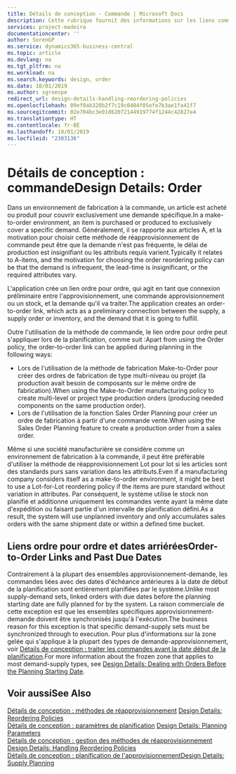 ```yaml
---
title: Détails de conception - Commande | Microsoft Docs
description: Cette rubrique fournit des informations sur les liens commande-à-commande dans un environnement de fabrication à la commande.
services: project-madeira
documentationcenter: ''
author: SorenGP
ms.service: dynamics365-business-central
ms.topic: article
ms.devlang: na
ms.tgt_pltfrm: na
ms.workload: na
ms.search.keywords: design, order
ms.date: 10/01/2019
ms.author: sgroespe
redirect_url: design-details-handling-reordering-policies
ms.openlocfilehash: 09ef0ab320b2f7c19c0484f05efe7b3ae1fa41f7
ms.sourcegitcommit: 02e704bc3e01d62072144919774f1244c42827e4
ms.translationtype: HT
ms.contentlocale: fr-BE
ms.lasthandoff: 10/01/2019
ms.locfileid: "2303136"
---
```

# <a name="design-details-order"></a><span data-ttu-id="6cc74-103">Détails de conception : commande</span><span class="sxs-lookup"><span data-stu-id="6cc74-103">Design Details: Order</span></span>
<span data-ttu-id="6cc74-104">Dans un environnement de fabrication à la commande, un article est acheté ou produit pour couvrir exclusivement une demande spécifique.</span><span class="sxs-lookup"><span data-stu-id="6cc74-104">In a make-to-order environment, an item is purchased or produced to exclusively cover a specific demand.</span></span> <span data-ttu-id="6cc74-105">Généralement, il se rapporte aux articles A, et la motivation pour choisir cette méthode de réapprovisionnement de commande peut être que la demande n'est pas fréquente, le délai de production est insignifiant ou les attributs requis varient.</span><span class="sxs-lookup"><span data-stu-id="6cc74-105">Typically it relates to A-items, and the motivation for choosing the order reordering policy can be that the demand is infrequent, the lead-time is insignificant, or the required attributes vary.</span></span>  

<span data-ttu-id="6cc74-106">L'application crée un lien ordre pour ordre, qui agit en tant que connexion préliminaire entre l'approvisionnement, une commande approvisionnement ou un stock, et la demande qu'il va traiter.</span><span class="sxs-lookup"><span data-stu-id="6cc74-106">The application creates an order-to-order link, which acts as a preliminary connection between the supply, a supply order or inventory, and the demand that it is going to fulfill.</span></span>  

<span data-ttu-id="6cc74-107">Outre l'utilisation de la méthode de commande, le lien ordre pour ordre peut s'appliquer lors de la planification, comme suit :</span><span class="sxs-lookup"><span data-stu-id="6cc74-107">Apart from using the Order policy, the order-to-order link can be applied during planning in the following ways:</span></span>  

* <span data-ttu-id="6cc74-108">Lors de l'utilisation de la méthode de fabrication Make-to-Order pour créer des ordres de fabrication de type multi-niveau ou projet (la production avait besoin de composants sur le même ordre de fabrication).</span><span class="sxs-lookup"><span data-stu-id="6cc74-108">When using the Make-to-Order manufacturing policy to create multi-level or project type production orders (producing needed components on the same production order).</span></span>  
* <span data-ttu-id="6cc74-109">Lors de l'utilisation de la fonction Sales Order Planning pour créer un ordre de fabrication à partir d'une commande vente.</span><span class="sxs-lookup"><span data-stu-id="6cc74-109">When using the Sales Order Planning feature to create a production order from a sales order.</span></span>  

<span data-ttu-id="6cc74-110">Même si une société manufacturière se considère comme un environnement de fabrication à la commande, il peut être préférable d'utiliser la méthode de réapprovisionnement Lot pour lot si les articles sont des standards purs sans variation dans les attributs.</span><span class="sxs-lookup"><span data-stu-id="6cc74-110">Even if a manufacturing company considers itself as a make-to-order environment, it might be best to use a Lot-for-Lot reordering policy if the items are pure standard without variation in attributes.</span></span> <span data-ttu-id="6cc74-111">Par conséquent, le système utilise le stock non planifié et additionne uniquement les commandes vente ayant la même date d'expédition ou faisant partie d'un intervalle de planification défini.</span><span class="sxs-lookup"><span data-stu-id="6cc74-111">As a result, the system will use unplanned inventory and only accumulates sales orders with the same shipment date or within a defined time bucket.</span></span>  

## <a name="order-to-order-links-and-past-due-dates"></a><span data-ttu-id="6cc74-112">Liens ordre pour ordre et dates arriérées</span><span class="sxs-lookup"><span data-stu-id="6cc74-112">Order-to-Order Links and Past Due Dates</span></span>  
<span data-ttu-id="6cc74-113">Contrairement à la plupart des ensembles approvisionnement-demande, les commandes liées avec des dates d'échéance antérieures à la date de début de la planification sont entièrement planifiées par le système.</span><span class="sxs-lookup"><span data-stu-id="6cc74-113">Unlike most supply-demand sets, linked orders with due dates before the planning starting date are fully planned for by the system.</span></span> <span data-ttu-id="6cc74-114">La raison commerciale de cette exception est que les ensembles spécifiques approvisionnement-demande doivent être synchronisés jusqu'à l'exécution.</span><span class="sxs-lookup"><span data-stu-id="6cc74-114">The business reason for this exception is that specific demand-supply sets must be synchronized through to execution.</span></span> <span data-ttu-id="6cc74-115">Pour plus d'informations sur la zone gelée qui s'applique à la plupart des types de demande-approvisionnement, voir [Détails de conception : traiter les commandes avant la date début de la planification](design-details-dealing-with-orders-before-the-planning-starting-date.md).</span><span class="sxs-lookup"><span data-stu-id="6cc74-115">For more information about the frozen zone that applies to most demand-supply types, see [Design Details: Dealing with Orders Before the Planning Starting Date](design-details-dealing-with-orders-before-the-planning-starting-date.md).</span></span>  

## <a name="see-also"></a><span data-ttu-id="6cc74-116">Voir aussi</span><span class="sxs-lookup"><span data-stu-id="6cc74-116">See Also</span></span>  
<span data-ttu-id="6cc74-117">[Détails de conception : méthodes de réapprovisionnement](design-details-reordering-policies.md) </span><span class="sxs-lookup"><span data-stu-id="6cc74-117">[Design Details: Reordering Policies](design-details-reordering-policies.md) </span></span>  
<span data-ttu-id="6cc74-118">[Détails de conception : paramètres de planification](design-details-planning-parameters.md) </span><span class="sxs-lookup"><span data-stu-id="6cc74-118">[Design Details: Planning Parameters](design-details-planning-parameters.md) </span></span>  
<span data-ttu-id="6cc74-119">[Détails de conception : gestion des méthodes de réapprovisionnement](design-details-handling-reordering-policies.md) </span><span class="sxs-lookup"><span data-stu-id="6cc74-119">[Design Details: Handling Reordering Policies](design-details-handling-reordering-policies.md) </span></span>  
[<span data-ttu-id="6cc74-120">Détails de conception : planification de l'approvisionnement</span><span class="sxs-lookup"><span data-stu-id="6cc74-120">Design Details: Supply Planning</span></span>](design-details-supply-planning.md)
